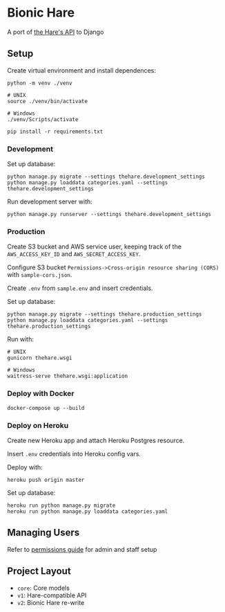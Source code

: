 # Bionic Hare

A port of [the Hare's API](https://github.com/mli25782/umd-hare) to Django

## Setup

Create virtual environment and install dependences:

    python -m venv ./venv
    
    # UNIX
    source ./venv/bin/activate

    # Windows
    ./venv/Scripts/activate

    pip install -r requirements.txt

### Development

Set up database:

    python manage.py migrate --settings thehare.development_settings
    python manage.py loaddata categories.yaml --settings thehare.development_settings

Run development server with:

    python manage.py runserver --settings thehare.development_settings

### Production

Create S3 bucket and AWS service user, keeping track of the `AWS_ACCESS_KEY_ID` and `AWS_SECRET_ACCESS_KEY`.

Configure S3 bucket `Permissions->Cross-origin resource sharing (CORS)` with `sample-cors.json`.

Create `.env` from `sample.env` and insert credentials.

Set up database:

    python manage.py migrate --settings thehare.production_settings
    python manage.py loaddata categories.yaml --settings thehare.production_settings

Run with:

    # UNIX
    gunicorn thehare.wsgi

    # Windows
    waitress-serve thehare.wsgi:application

### Deploy with Docker

    docker-compose up --build

### Deploy on Heroku

Create new Heroku app and attach Heroku Postgres resource.

Insert `.env` credentials into Heroku config vars.

Deploy with:

    heroku push origin master

Set up database:

    heroku run python manage.py migrate
    heroku run python manage.py loaddata categories.yaml


## Managing Users

Refer to [permissions guide](docs/PERMISSIONS.md) for admin and staff setup


## Project Layout

  - `core`: Core models
  - `v1`: Hare-compatible API
  - `v2`: Bionic Hare re-write